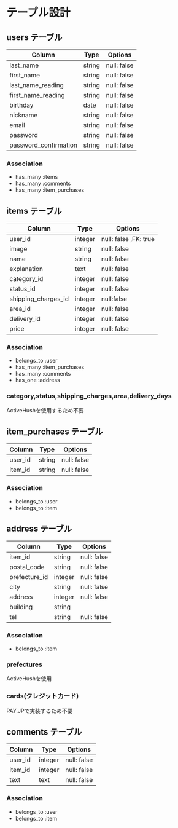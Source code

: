 # テーブル設計

## users テーブル

| Column                | Type   | Options     |
| --------------------- | ------ | ----------- |
| last_name             | string | null: false |
| first_name            | string | null: false |
| last_name_reading     | string | null: false |
| first_name_reading    | string | null: false |
| birthday              | date   | null: false |
| nickname              | string | null: false |
| email                 | string | null: false |
| password              | string | null: false |
| password_confirmation | string | null: false |

### Association

- has_many :items
- has_many :comments
- has_many :item_purchases

## items テーブル

| Column           | Type       | Options     |
| ---------------- | ---------- | ----------- |
| user_id          | integer    | null: false ,FK: true |
| image            | string     | null: false |
| name             | string     | null: false |
| explanation      | text       | null: false |
| category_id      | integer    | null: false |
| status_id        | integer    | null: false |
| shipping_charges_id | integer | null:false  |
| area_id          | integer    | null: false |
| delivery_id      | integer    | null: false |
| price            | integer    | null: false |

### Association

- belongs_to :user
- has_many :item_purchases
- has_many :comments
- has_one :address

### category,status,shipping_charges,area,delivery_days
ActiveHushを使用するため不要

## item_purchases テーブル

| Column        | Type      | Options     |
| --------------| --------- | ----------- |
| user_id       | string    | null: false |
| item_id       | string    | null: false |

### Association

- belongs_to :user
- belongs_to :item


## address テーブル

| Column        | Type      | Options     |
| --------------| --------- | ----------- |
| item_id       | string    | null: false |
| postal_code   | string    | null: false |
| prefecture_id | integer   | null: false |
| city          | string    | null: false |
| address       | integer   | null: false |
| building      | string    |             |
| tel           | string    | null: false |

### Association

- belongs_to :item

### prefectures
ActiveHushを使用

### cards(クレジットカード)
PAY.JPで実装するため不要


## comments テーブル

| Column  | Type      | Options     |
| ------- | --------- | ----------- |
| user_id | integer   | null: false |
| item_id | integer   | null: false |
| text    | text      | null: false |

### Association

- belongs_to :user
- belongs_to :item